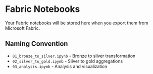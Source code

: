 # Fabric Notebooks

Your Fabric notebooks will be stored here when you export them from Microsoft Fabric.

## Naming Convention

- `01_bronze_to_silver.ipynb` - Bronze to silver transformation
- `02_silver_to_gold.ipynb` - Silver to gold aggregations
- `03_analysis.ipynb` - Analysis and visualization
